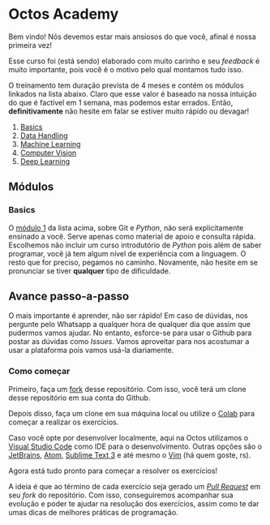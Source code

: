 # Octos Academy

Bem vindo! Nós devemos estar mais ansiosos do que você, afinal é nossa primeira vez!

Esse curso foi (está sendo) elaborado com muito carinho e seu _feedback_ é muito importante, pois você é o motivo pelo qual montamos tudo isso.

O treinamento tem duração prevista de 4 meses e contém os módulos linkados na lista abaixo. Claro que esse valor é baseado na nossa intuição do que é factível em 1 semana, mas podemos estar errados. Então, **definitivamente** não hesite em falar se estiver muito rápido ou devagar!

1.  [Basics](01.%20Basics)
1.  [Data Handling](02.%20Data%20Handling)
1.  [Machine Learning](03.%20Machine%20Learning)
1.  [Computer Vision](04.%20Computer%20Vision)
1.  [Deep Learning](05.%20Deep%20Learning)

## Módulos

### Basics

O [módulo 1](#Basics) da lista acima, sobre Git e _Python_, não será explicitamente ensinado a você. Serve apenas como material de apoio e consulta rápida. Escolhemos não incluir um curso introdutório de _Python_ pois além de saber programar, você já tem algum nível de experiência com a linguagem. O resto que for preciso, pegamos no caminho. Novamente, não hesite em se pronunciar se tiver **qualquer** tipo de dificuldade.

## Avance passo-a-passo

O mais importante é aprender, não ser rápido! Em caso de dúvidas, nos pergunte pelo Whatsapp a qualquer hora de qualquer dia que assim que pudermos vamos ajudar. No entanto, esforce-se para usar o Github para postar as dúvidas como _Issues_. Vamos aproveitar para nos acostumar a usar a plataforma pois vamos usá-la diariamente.

### Como começar

Primeiro, faça um [fork](https://guides.github.com/activities/forking/) desse repositório. Com isso, você terá um clone desse repositório em sua conta do Github.

Depois disso, faça um clone em sua máquina local ou utilize o [Colab](https://colab.research.google.com/) para começar a realizar os exercícios.

Caso você opte por desenvolver localmente, aqui na Octos utilizamos o [Visual Studio Code](https://code.visualstudio.com/) como IDE para o desenvolvimento. Outras opções são o [JetBrains](https://www.jetbrains.com), [Atom](https://github.com/atom), [Sublime Text 3](https://www.sublimetext.com/3) e até mesmo o [Vim](https://www.vim.org) (há quem goste, rs).

Agora está tudo pronto para começar a resolver os exercícios! 

A ideia é que ao término de cada exercício seja gerado um [*Pull Request*](help.github.com/github/creating-a-pull-request) em seu *fork* do repositório. Com isso, conseguiremos acompanhar sua evolução e poder te ajudar na resolução dos exercícios, assim como te dar umas dicas de melhores práticas de programação.
